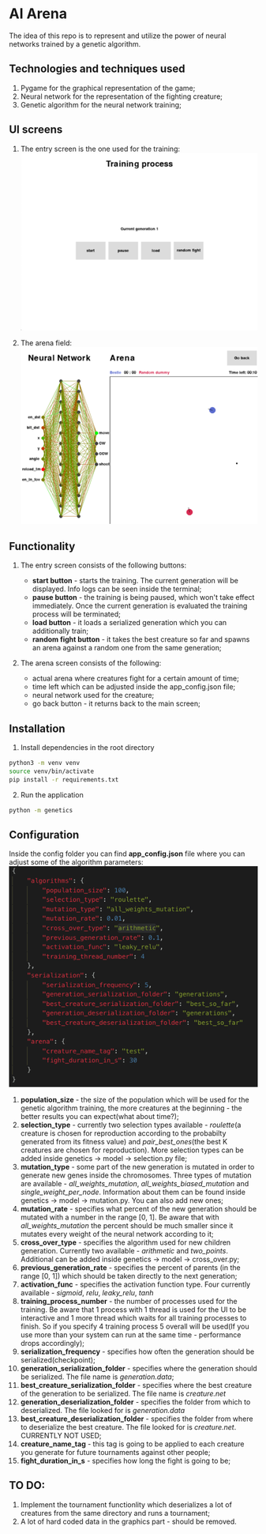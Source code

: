 # AI Arena

The idea of this repo is to represent and utilize the power of neural networks trained by a genetic algorithm.

## Technologies and techniques used

1. Pygame for the graphical representation of the game;
2. Neural network for the representation of the fighting creature;
3. Genetic algorithm for the neural network training;

## UI screens

1. The entry screen is the one used for the training:
![main screen](images/entry.png)

2. The arena field:
![arena screen](images/arena.png)

## Functionality

1. The entry screen consists of the following buttons:
   -    **start button** - starts the training. The current generation will be displayed. Info logs can be seen inside the terminal;
   -    **pause button** - the training is being paused, which won't take effect immediately. Once the current generation is evaluated the training process will be terminated;
   -    **load button** - it loads a serialized generation which you can additionally train;
   -    **random fight button** - it takes the best creature so far and spawns an arena against a random one from the same generation;
  
2. The arena screen consists of the following:
    -   actual arena where creatures fight for a certain amount of time;
    -   time left which can be adjusted inside the app_config.json file;
    -   neural network used for the creature;
    -   go back button - it returns back to the main screen;

## Installation
1. Install dependencies in the root directory
```bash
python3 -m venv venv
source venv/bin/activate
pip install -r requirements.txt
```

2. Run the application
```bash
python -m genetics
```

## Configuration
Inside the config folder you can find **app_config.json** file where you can adjust some of the algorithm parameters:
![configuration](images/config.png)

1. **population_size** - the size of the population which will be used for the genetic algorithm training, the more creatures at the beginning - the better results you can expect(what about time?);
2. **selection_type** - currently two selection types available - *roulette*(a creature is chosen for reproduction according to the probabilty generated from its fitness value) and *pair_best_ones*(the best K creatures are chosen for reproduction). More selection types can be added inside genetics -> model -> selection.py file;
3. **mutation_type** - some part of the new generation is mutated in order to generate new genes inside the chromosomes. Three types of mutation are available - *all_weights_mutation*, *all_weights_biased_mutation* and *single_weight_per_node*. Information about them can be found inside genetics -> model -> mutation.py. You can also add new ones;
4. **mutation_rate** - specifies what percent of the new generation should be mutated with a number in the range [0, 1]. Be aware that with *all_weights_mutation* the percent should be much smaller since it mutates every weight of the neural network according to it;
5. **cross_over_type** - specifies the algorithm used for new children generation. Currently two available - *arithmetic* and *two_points*. Additional can be added inside genetics -> model -> cross_over.py;
6. **previous_generation_rate** - specifies the percent of parents (in the range [0, 1]) which should be taken directly to the next generation;
7. **activation_func** - specifies the activation function type. Four currently available - *sigmoid*, *relu*, *leaky_relu*, *tanh*
8. **training_process_number** - the number of processes used for the training. Be aware that 1 process with 1 thread is used for the UI to be interactive and 1 more thread which waits for all training processes to finish. So if you specify 4 training process 5 overall will be used(If you use more than your system can run at the same time - performance drops accordingly);
9. **serialization_frequency** - specifies how often the generation should be serialized(checkpoint);
10. **generation_serialization_folder** - specifies where the generation should be serialized. The file name is *generation.data*;
11. **best_creature_serialization_folder** - specifies where the best creature of the generation to be serialized. The file name is *creature.net*
12. **generation_deserialization_folder** - specifies the folder from which to deserialized. The file looked for is *generation.data*
13. **best_creature_deserialization_folder** - specifies the folder from where to deserialize the best creature. The file looked for is *creature.net*. CURRENTLY NOT USED;
14. **creature_name_tag** - this tag is going to be applied to each creature you generate for future tournaments against other people;
15. **fight_duration_in_s** - specifies how long the fight is going to be;


## TO DO:
1. Implement the tournament functionlity which deserializes a lot of creatures from the same directory and runs a tournament;
2. A lot of hard coded data in the graphics part - should be removed.